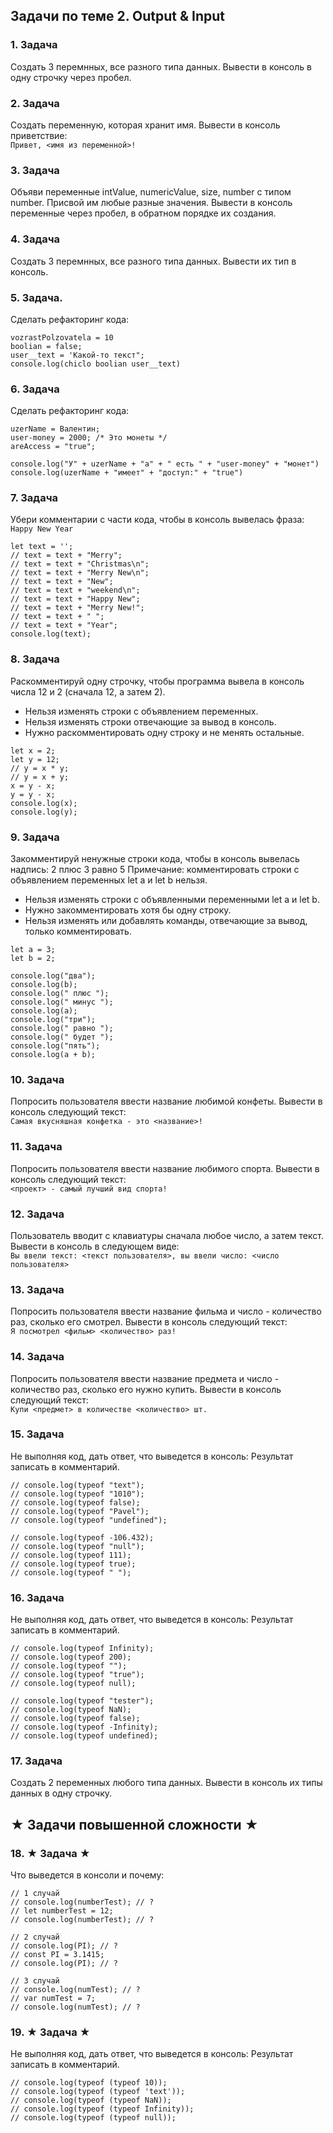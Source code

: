 ## Задачи по теме 2. Output & Input ##

### 1. Задача
Создать 3 перемнных, все разного типа данных.
Вывести в консоль в одну строчку через пробел.

### 2. Задача 
Создать переменную, которая хранит имя.
Вывести в консоль приветствие: <br>
`Привет, <имя из переменной>!`

### 3. Задача
Объяви переменные intValue, numericValue, size, number с типом number.
Присвой им любые разные значения. 
Вывести в консоль переменные через пробел, в обратном порядке их создания.

### 4. Задача 
Создать 3 перемнных, все разного типа данных.
Вывести их тип в консоль.

### 5. Задача.
Сделать рефакторинг кода:

```
vozrastPolzovatela = 10
boolian = false;
user__text = 'Какой-то текст";
console.log(chiclo boolian user__text)
```

### 6. Задача
Сделать рефакторинг кода:

```
uzerName = Валентин;
user-money = 2000; /* Это монеты */
areAccess = "true";

console.log("У" + uzerName + "а" + " есть " + "user-money" + "монет")
console.log(uzerName + "имеет" + "доступ:" + "true")
```

### 7. Задача
Убери комментарии с части кода, чтобы в консоль вывелась фраза: <br>
`Happy New Year`

```
let text = '';
// text = text + "Merry";
// text = text + "Christmas\n";
// text = text + "Merry New\n";
// text = text + "New";
// text = text + "weekend\n";
// text = text + "Happy New";
// text = text + "Merry New!";
// text = text + " ";
// text = text + "Year";
console.log(text);
```

### 8. Задача
Раскомментируй одну строчку, чтобы программа вывела в консоль числа 12 и 2 (сначала 12, а затем 2).
- Нельзя изменять строки с объявлением переменных.
- Нельзя изменять строки отвечающие за вывод в консоль.
- Нужно раскомментировать одну строку и не менять остальные.

```
let x = 2;
let y = 12;
// y = x * y; 
// y = x + y; 
x = y - x; 
y = y - x; 
console.log(x);
console.log(y);
```

### 9. Задача
Закомментируй ненужные строки кода, чтобы в консоль вывелась надпись: 2 плюс 3 равно 5
Примечание: комментировать строки с объявлением переменных let a и let b нельзя.
- Нельзя изменять строки с объявленными переменными let a и let b.
- Нужно закомментировать хотя бы одну строку.
- Нельзя изменять или добавлять команды, отвечающие за вывод, только комментировать.

```
let a = 3;
let b = 2;

console.log("два");
console.log(b);
console.log(" плюс ");
console.log(" минус ");
console.log(a);
console.log("три");
console.log(" равно ");
console.log(" будет ");
console.log("пять");
console.log(a + b);
```

### 10. Задача
Попросить пользователя ввести название любимой конфеты. 
Вывести в консоль следующий текст: <br>
`Самая вкусняшная конфетка - это <название>!`

### 11. Задача
Попросить пользователя ввести название любимого спорта. 
Вывести в консоль следующий текст: <br>
`<проект> - самый лучший вид спорта!`

### 12. Задача
Пользователь вводит с клавиатуры сначала любое число, а затем текст.
Вывести в консоль в следующем виде: <br>
`Вы ввели текст: <текст пользователя>, вы ввели число: <число пользователя>`

### 13. Задача
Попросить пользователя ввести название фильма и число - количество раз, сколько его смотрел. 
Вывести в консоль следующий текст: <br>
`Я посмотрел <фильм> <количество> раз!`

### 14. Задача
Попросить пользователя ввести название предмета и число - количество раз, сколько его нужно купить. 
Вывести в консоль следующий текст: <br>
`Купи <предмет> в количестве <количество> шт.`



### 15. Задача
Не выполняя код, дать ответ, что выведется в консоль:
Результат записать в комментарий.

```
// console.log(typeof "text");
// console.log(typeof "1010");
// console.log(typeof false);
// console.log(typeof "Pavel");
// console.log(typeof "undefined");

// console.log(typeof -106.432);
// console.log(typeof "null");
// console.log(typeof 111);
// console.log(typeof true);
// console.log(typeof " ");
```

### 16. Задача
Не выполняя код, дать ответ, что выведется в консоль:
Результат записать в комментарий.

```
// console.log(typeof Infinity);
// console.log(typeof 200);
// console.log(typeof "");
// console.log(typeof "true");
// console.log(typeof null);

// console.log(typeof "tester");
// console.log(typeof NaN);
// console.log(typeof false);
// console.log(typeof -Infinity);
// console.log(typeof undefined);
```

### 17. Задача 
Создать 2 переменных любого типа данных. Вывести в консоль их типы данных в одну строчку.


## ★ Задачи повышенной сложности ★ ##

### 18. ★ Задача ★ 
Что выведется в консоли и почему:

```
// 1 случай
// console.log(numberTest); // ? 
// let numberTest = 12;
// console.log(numberTest); // ?

// 2 случай
// console.log(PI); // ?
// const PI = 3.1415;
// console.log(PI); // ?

// 3 случай
// console.log(numTest); // ? 
// var numTest = 7;
// console.log(numTest); // ?
```

### 19. ★ Задача ★ 
Не выполняя код, дать ответ, что выведется в консоль:
Результат записать в комментарий.

```
// console.log(typeof (typeof 10));
// console.log(typeof (typeof 'text'));
// console.log(typeof (typeof NaN));
// console.log(typeof (typeof Infinity));
// console.log(typeof (typeof null));
```